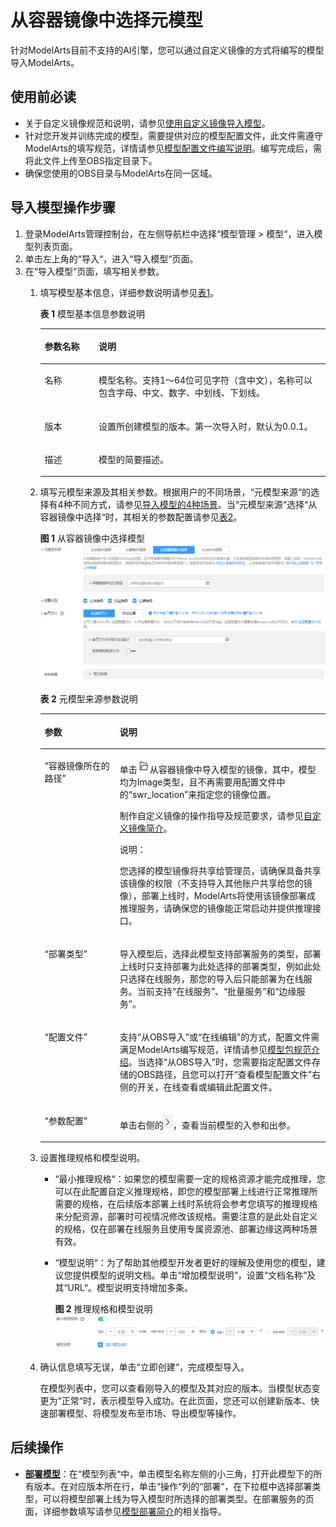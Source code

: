 # 从容器镜像中选择元模型<a name="modelarts_23_0206"></a>

针对ModelArts目前不支持的AI引擎，您可以通过自定义镜像的方式将编写的模型导入ModelArts。

## 使用前必读<a name="section149289423310"></a>

-   关于自定义镜像规范和说明，请参见[使用自定义镜像导入模型](使用自定义镜像导入模型.md)。
-   针对您开发并训练完成的模型，需要提供对应的模型配置文件，此文件需遵守ModelArts的填写规范，详情请参见[模型配置文件编写说明](模型配置文件编写说明.md)。编写完成后，需将此文件上传至OBS指定目录下。
-   确保您使用的OBS目录与ModelArts在同一区域。

## 导入模型操作步骤<a name="section118927471271"></a>

1.  登录ModelArts管理控制台，在左侧导航栏中选择“模型管理 \> 模型“，进入模型列表页面。
2.  单击左上角的“导入“，进入“导入模型“页面。
3.  在“导入模型“页面，填写相关参数。
    1.  填写模型基本信息，详细参数说明请参见[表1](#table19428112584211)。

        **表 1**  模型基本信息参数说明

        <a name="table19428112584211"></a>
        <table><thead align="left"><tr id="row2042972515427"><th class="cellrowborder" valign="top" width="18.91%" id="mcps1.2.3.1.1"><p id="p18429225134213"><a name="p18429225134213"></a><a name="p18429225134213"></a>参数名称</p>
        </th>
        <th class="cellrowborder" valign="top" width="81.08999999999999%" id="mcps1.2.3.1.2"><p id="p1742912544217"><a name="p1742912544217"></a><a name="p1742912544217"></a>说明</p>
        </th>
        </tr>
        </thead>
        <tbody><tr id="row164292250428"><td class="cellrowborder" valign="top" width="18.91%" headers="mcps1.2.3.1.1 "><p id="p1842982518421"><a name="p1842982518421"></a><a name="p1842982518421"></a>名称</p>
        </td>
        <td class="cellrowborder" valign="top" width="81.08999999999999%" headers="mcps1.2.3.1.2 "><p id="p10429132534219"><a name="p10429132534219"></a><a name="p10429132534219"></a>模型名称。支持1～64位可见字符（含中文），名称可以包含字母、中文、数字、中划线、下划线。</p>
        </td>
        </tr>
        <tr id="row5429112564217"><td class="cellrowborder" valign="top" width="18.91%" headers="mcps1.2.3.1.1 "><p id="p14298255423"><a name="p14298255423"></a><a name="p14298255423"></a>版本</p>
        </td>
        <td class="cellrowborder" valign="top" width="81.08999999999999%" headers="mcps1.2.3.1.2 "><p id="p11429125104218"><a name="p11429125104218"></a><a name="p11429125104218"></a>设置所创建模型的版本。第一次导入时，默认为0.0.1。</p>
        </td>
        </tr>
        <tr id="row18429132512429"><td class="cellrowborder" valign="top" width="18.91%" headers="mcps1.2.3.1.1 "><p id="p24294259424"><a name="p24294259424"></a><a name="p24294259424"></a>描述</p>
        </td>
        <td class="cellrowborder" valign="top" width="81.08999999999999%" headers="mcps1.2.3.1.2 "><p id="p1042942514210"><a name="p1042942514210"></a><a name="p1042942514210"></a>模型的简要描述。</p>
        </td>
        </tr>
        </tbody>
        </table>

    2.  填写元模型来源及其相关参数。根据用户的不同场景，“元模型来源“的选择有4种不同方式，请参见[导入模型的4种场景](模型管理简介.md#section179419351998)。当“元模型来源“选择“从容器镜像中选择“时，其相关的参数配置请参见[表2](#table104931647171713)。

        **图 1**  从容器镜像中选择模型<a name="fig173913200284"></a>  
        ![](figures/从容器镜像中选择模型.png "从容器镜像中选择模型")

        **表 2**  元模型来源参数说明

        <a name="table104931647171713"></a>
        <table><thead align="left"><tr id="row14487647101714"><th class="cellrowborder" valign="top" width="26.33%" id="mcps1.2.3.1.1"><p id="p448744701719"><a name="p448744701719"></a><a name="p448744701719"></a>参数</p>
        </th>
        <th class="cellrowborder" valign="top" width="73.67%" id="mcps1.2.3.1.2"><p id="p124875475173"><a name="p124875475173"></a><a name="p124875475173"></a>说明</p>
        </th>
        </tr>
        </thead>
        <tbody><tr id="row517284302310"><td class="cellrowborder" valign="top" width="26.33%" headers="mcps1.2.3.1.1 "><p id="p117284312239"><a name="p117284312239"></a><a name="p117284312239"></a><span class="parmname" id="parmname82111469233"><a name="parmname82111469233"></a><a name="parmname82111469233"></a>“容器镜像所在的路径”</span></p>
        </td>
        <td class="cellrowborder" valign="top" width="73.67%" headers="mcps1.2.3.1.2 "><p id="p1266423518249"><a name="p1266423518249"></a><a name="p1266423518249"></a>单击<a name="image849234731720"></a><a name="image849234731720"></a><span><img id="image849234731720" src="figures/zh-cn_image_0207652125.png"></span>从容器镜像中导入模型的镜像，其中，模型均为Image类型，且不再需要用配置文件中的<span class="parmname" id="parmname5492114721712"><a name="parmname5492114721712"></a><a name="parmname5492114721712"></a>“swr_location”</span>来指定您的镜像位置。</p>
        <p id="p12493184771713"><a name="p12493184771713"></a><a name="p12493184771713"></a>制作自定义镜像的操作指导及规范要求，请参见<a href="自定义镜像简介.md">自定义镜像简介</a>。</p>
        <div class="note" id="note2493347101711"><a name="note2493347101711"></a><a name="note2493347101711"></a><span class="notetitle"> 说明： </span><div class="notebody"><p id="p94938476173"><a name="p94938476173"></a><a name="p94938476173"></a>您选择的模型镜像将共享给管理员，请确保具备共享该镜像的权限（不支持导入其他账户共享给您的镜像），部署上线时，ModelArts将使用该镜像部署成推理服务，请确保您的镜像能正常启动并提供推理接口。</p>
        </div></div>
        </td>
        </tr>
        <tr id="row29331240162319"><td class="cellrowborder" valign="top" width="26.33%" headers="mcps1.2.3.1.1 "><p id="p541115218358"><a name="p541115218358"></a><a name="p541115218358"></a><span class="parmname" id="parmname1490216424389"><a name="parmname1490216424389"></a><a name="parmname1490216424389"></a>“部署类型”</span></p>
        </td>
        <td class="cellrowborder" valign="top" width="73.67%" headers="mcps1.2.3.1.2 "><p id="p650465117507"><a name="p650465117507"></a><a name="p650465117507"></a>导入模型后，选择此模型支持部署服务的类型，部署上线时只支持部署为此处选择的部署类型，例如此处只选择在线服务，那您的导入后只能部署为在线服务。当前支持<span class="parmname" id="parmname55043515507"><a name="parmname55043515507"></a><a name="parmname55043515507"></a>“在线服务”</span>、<span class="parmname" id="parmname3504851155015"><a name="parmname3504851155015"></a><a name="parmname3504851155015"></a>“批量服务”</span>和<span class="parmname" id="parmname125041551205016"><a name="parmname125041551205016"></a><a name="parmname125041551205016"></a>“边缘服务”</span>。</p>
        </td>
        </tr>
        <tr id="row1475083810235"><td class="cellrowborder" valign="top" width="26.33%" headers="mcps1.2.3.1.1 "><p id="p1093314017236"><a name="p1093314017236"></a><a name="p1093314017236"></a><span class="parmname" id="parmname1740614539239"><a name="parmname1740614539239"></a><a name="parmname1740614539239"></a>“配置文件”</span></p>
        </td>
        <td class="cellrowborder" valign="top" width="73.67%" headers="mcps1.2.3.1.2 "><p id="p9750193872311"><a name="p9750193872311"></a><a name="p9750193872311"></a>支持<span class="parmname" id="parmname10927141742412"><a name="parmname10927141742412"></a><a name="parmname10927141742412"></a>“从OBS导入”</span>或<span class="parmname" id="parmname9927191742416"><a name="parmname9927191742416"></a><a name="parmname9927191742416"></a>“在线编辑”</span>的方式，配置文件需满足ModelArts编写规范，详情请参见<a href="模型包规范介绍.md">模型包规范介绍</a>。当选择<span class="parmname" id="parmname199276178244"><a name="parmname199276178244"></a><a name="parmname199276178244"></a>“从OBS导入”</span>时，您需要指定配置文件存储的OBS路径，且您可以打开<span class="uicontrol" id="uicontrol1592841702416"><a name="uicontrol1592841702416"></a><a name="uicontrol1592841702416"></a>“查看模型配置文件”</span>右侧的开关，在线查看或编辑此配置文件。</p>
        </td>
        </tr>
        <tr id="row16323132522313"><td class="cellrowborder" valign="top" width="26.33%" headers="mcps1.2.3.1.1 "><p id="p27501638112316"><a name="p27501638112316"></a><a name="p27501638112316"></a><span class="parmname" id="parmname13195146122415"><a name="parmname13195146122415"></a><a name="parmname13195146122415"></a>“参数配置”</span></p>
        </td>
        <td class="cellrowborder" valign="top" width="73.67%" headers="mcps1.2.3.1.2 "><p id="p6324172582316"><a name="p6324172582316"></a><a name="p6324172582316"></a>单击右侧的<a name="image174917225248"></a><a name="image174917225248"></a><span><img id="image174917225248" src="figures/zh-cn_image_0207652127.png"></span>，查看当前模型的入参和出参。</p>
        </td>
        </tr>
        </tbody>
        </table>

    3.  设置推理规格和模型说明。
        -   “最小推理规格“：如果您的模型需要一定的规格资源才能完成推理，您可以在此配置自定义推理规格，即您的模型部署上线进行正常推理所需要的规格，在后续版本部署上线时系统将会参考您填写的推理规格来分配资源，部署时可视情况修改该规格。需要注意的是此处自定义的规格，仅在部署在线服务且使用专属资源池、部署边缘这两种场景有效。
        -   “模型说明“：为了帮助其他模型开发者更好的理解及使用您的模型，建议您提供模型的说明文档。单击“增加模型说明“，设置“文档名称“及其“URL“。模型说明支持增加多条。

            **图 2**  推理规格和模型说明<a name="fig1568815910313"></a>  
            ![](figures/推理规格和模型说明-15.png "推理规格和模型说明-15")

    4.  确认信息填写无误，单击“立即创建“，完成模型导入。

        在模型列表中，您可以查看刚导入的模型及其对应的版本。当模型状态变更为“正常“时，表示模型导入成功。在此页面，您还可以创建新版本、快速部署模型、将模型发布至市场、导出模型等操作。



## 后续操作<a name="section67499327247"></a>

-   **[部署模型](模型部署简介.md)**：在“模型列表“中，单击模型名称左侧的小三角，打开此模型下的所有版本。在对应版本所在行，单击“操作“列的“部署“，在下拉框中选择部署类型，可以将模型部署上线为导入模型时所选择的部署类型。在部署服务的页面，详细参数填写请参见[模型部署简介](模型部署简介.md)的相关指导。

